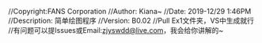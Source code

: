 //Copyright:FANS Corporation
//Author: Kiana~
//Date: 2019-12/29 1:46PM
//Description: 简单绘图程序
//Version: B0.02
//Pull Ex1文件夹，VS中生成就行
//有问题可以提Issues或Email:zjyswdd@live.com，我会给你讲解的~
